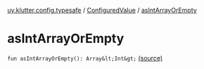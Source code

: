 [uy.klutter.config.typesafe](../index.md) / [ConfiguredValue](index.md) / [asIntArrayOrEmpty](.)


# asIntArrayOrEmpty

`fun asIntArrayOrEmpty(): Array&lt;Int&gt;` [(source)](https://github.com/kohesive/klutter/blob/master/config-typesafe-jdk6/src/main/kotlin/uy/klutter/config/typesafe/TypesafeConfig_Ext.kt#L120)


